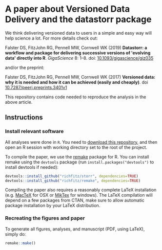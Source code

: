 # A paper about Versioned Data Delivery and the datastorr package

We think delivering versioned data to users in a simple and easy way will help science a lot.  For more details check out:

Falster DS, FitzJohn RG, Pennell MW, Cornwell WK (2019) **Datastorr: a workflow and package for delivering successive versions of 'evolving data' directly into R**. *GigaScience* 8: 1–8. doi: [10.1093/gigascience/giz035]( https://doi.org/10.1093/gigascience/giz035) 

and/or the preprint: 

Falster DS, FitzJohn RG, Pennell MW, Cornwell WK (2017) **Versioned data: why it is needed and how it can be achieved (easily and cheaply)**. doi [10.7287/peerj.preprints.3401v1](http://doi.org/10.7287/peerj.preprints.3401v1)

This repository contains code needed to reproduce the analysis in the above article.

## Instructions

### Install relevant software

All analyses were done in `R`. You need to [download this repository](https://github.com/traitecoevo/data_versioning/archive/master.zip), and then open an R session with working directory set to the root of the project.

To compile the paper, we use the [remake](https://github.com/richfitz/remake) package for R. You can install remake using the `devtools` package (run `install.packages("devtools")` to install devtools if needed):

```r
devtools::install_github("richfitz/storr", dependencies=TRUE)
devtools::install_github("richfitz/remake", dependencies=TRUE)
```

Compiling the paper also requires a reasonably complete LaTeX installation (e.g. [MacTeX](https://tug.org/mactex/) for OSX or [MikTex](http://miktex.org/) for windows). The LaTeX compilation will depend on a few packages from CTAN, make sure to allow automatic package installation by your LaTeX distribution.

### Recreating the figures and paper

To generate all figures, analyses, and manuscript (PDF, using LaTeX), simply do:

```r
remake::make()
```

